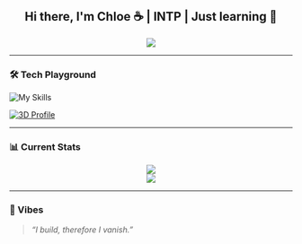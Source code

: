 <h2 align="center">Hi there, I'm Chloe ☕ | INTP | Just learning 🔮</h2>

<p align="center">
  <img src="https://readme-typing-svg.herokuapp.com?font=Fira+Code&pause=1000&color=F2F2F2&center=true&vCenter=true&width=435&lines=She+codes+with+coffee...;Brews+Rust+and+Python+like+magic;Dreaming+in+AI+and+Web3+🌌" />
</p>

---

### 🛠️ Tech Playground

![My Skills](https://skillicons.dev/icons?i=python,rust,js,react,git,java,firebase,c#,mongodb,mysql,linux,figma)

[![3D Profile](https://github.com/Choqqulet/Choqqulet/raw/main/assets/3d.gif)](https://github.com/Choqqulet)

---

### 📊 Current Stats

<p align="center">
  <img src="https://github-readme-stats.vercel.app/api?username=Choqqulet&show_icons=true&theme=tokyonight&hide_border=true" />
  <br/>
  <img src="https://streak-stats.demolab.com?user=Choqqulet&theme=tokyonight&hide_border=true" />
</p>

---

### 💫 Vibes

> *“I build, therefore I vanish.”*
